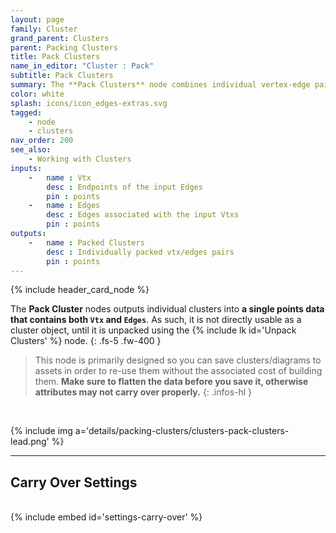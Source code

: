 ```yaml
---
layout: page
family: Cluster
grand_parent: Clusters
parent: Packing Clusters
title: Pack Clusters
name_in_editor: "Cluster : Pack"
subtitle: Pack Clusters
summary: The **Pack Clusters** node combines individual vertex-edge pairs into a single data set for storage and reuse, allowing for selective attribute and tag preservation, but must be unpacked to be used as a cluster.
color: white
splash: icons/icon_edges-extras.svg
tagged: 
    - node
    - clusters
nav_order: 200
see_also:
    - Working with Clusters
inputs:
    -   name : Vtx
        desc : Endpoints of the input Edges
        pin : points
    -   name : Edges
        desc : Edges associated with the input Vtxs
        pin : points
outputs:
    -   name : Packed Clusters
        desc : Individually packed vtx/edges pairs
        pin : points
---
```


{% include header_card_node %}

The **Pack Cluster** nodes outputs individual clusters into **a single points data that contains both `Vtx` and `Edges`**. As such, it is not directly usable as a cluster object, until it is unpacked using the {% include lk id='Unpack Clusters' %} node. 
{: .fs-5 .fw-400 } 

> This node is primarily designed so you can save clusters/diagrams to assets in order to re-use them without the associated cost of building them. **Make sure to flatten the data before you save it, otherwise attributes may not carry over properly.**
{: .infos-hl }
<br>

{% include img a='details/packing-clusters/clusters-pack-clusters-lead.png' %}

---
## Carry Over Settings
<br>
{% include embed id='settings-carry-over' %}
